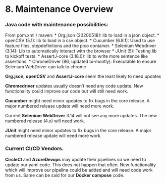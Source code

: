 # 8. Maintenance Overview
### Java code with maintenance possibilities:
From pom.xml / maven:
	* Org.json (20200518): lib to load in a json object.
	* openCSV (5.1): lib to load in a csv object.
	* Cucumber (6.8.1): Used to use feature files, stepdefinitions and the pico container.
	* Selenium Webdriver (3.14): Lib to automatically interact with the browser 
	* JUnit (5): Testing lib to kickoff tests.
	* AssertJ-core (3.18.0): lib to write more sentence like assertions.
	* ChromeDriver (86, updated bi-montly): Executable to ensure Selenium WebDriver can talk to chrome

**Org.json**, **openCSV** and **AssertJ-core** seem the least likely to need updates

**Chromedriver** updates usually doesn’t need any code update. New functionality could improve our code but will still need work. 

**Cucumber** might need minor updates to fix bugs in the core release. A major numbered release update will need more work.

Current **Selenium WebDriver** 3.14 will not see any more updates. The new numbered release (4.x) will need work. 

**JUnit** might need minor updates to fix bugs in the core release. A major numbered release update will need more work.

### Current CI/CD Vendors.
**CircleCI** and **AzureDevops** may update their pipelines so we need to update our yaml code. This does not happen that often. New functionality which will improve our pipeline could be added and will need code work from us.  Same can be said for our **Docker compose** code. 